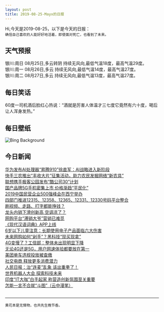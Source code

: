 ```yaml
---
layout: post
title: 2019-08-25-Mayx的日报
---
```


Hi,今天是2019-08-25，以下是今天的日报：<br><small>
确信自己喜欢的人能好好地活着，即使面对死亡，也看到了未来。</small><!--more-->
## 天气预报
银川:周日 08月25日,多云转阴 持续无风向,最低气温18度，最高气温29度。<br>银川:周一 08月26日,多云 持续无风向,最低气温14度，最高气温27度。<br>银川:周二 08月27日,多云 持续无风向,最低气温13度，最高气温27度。
## 每日笑话
60度一司机酒后脸红心热说：“酒就是厉害人体温才三七度它竟然有六十度，喝后让人浑身发热。”
## 每日壁纸
![Bing Background](https://cn.bing.com/th?id=OHR.AugustBears_EN-US6742425682_1920x1080.jpg&rf=LaDigue_1920x1080.jpg&pid=hp "Brown bears in Katmai National Park and Preserve, Alaska (© imageBROKER/SuperStock)")
## 今日新闻

[华为发布AI处理器“昇腾910”徐直军：AI战略进入新阶段](http://it.people.com.cn/n1/2019/0823/c1009-31314137.html)   
[快手三农推出“丰收大片”征集活动，助力农民发掘网络“新农具”](http://it.people.com.cn/n1/2019/0823/c1009-31314001.html)   
[联想携手极客公园发布“酷公司30”计划](http://it.people.com.cn/n1/2019/0823/c1009-31313988.html)   
[国产品牌5G手机密集上市 价格渐趋“平民化”](http://it.people.com.cn/n1/2019/0823/c1009-31313894.html)   
[2019中国民营企业500强峰会在西宁举办](http://it.people.com.cn/n1/2019/0823/c1009-31313591.html)   
[四部门推进12315、12358、12365、12331、12330号码平台整合](http://it.people.com.cn/n1/2019/0823/c1009-31313599.html)   
[刷视频、走路、打字都能挣钱？](http://it.people.com.cn/n1/2019/0823/c1009-31312766.html)   
[龙头内销下滑创新高 空调凉了？](http://it.people.com.cn/n1/2019/0823/c1009-31312782.html)   
[网购平台“滞销大爷”营销已难觅](http://it.people.com.cn/n1/2019/0823/c1009-31312300.html)   
[《现代汉语词典》APP上线](http://it.people.com.cn/n1/2019/0823/c1009-31312336.html)   
[6岁以下儿童注意：长期使用电子产品面临六大伤害](http://it.people.com.cn/n1/2019/0823/c1009-31312343.html)   
[未来网购如何“剁手”？黑科技“现买现拿”](http://it.people.com.cn/n1/2019/0823/c1009-31312359.html)   
[4G变慢了？工信部：整体未出现明显下降](http://it.people.com.cn/n1/2019/0823/c1009-31312277.html)   
[无论4G还是5G，用户网速体验都要放在第一](http://it.people.com.cn/n1/2019/0823/c1009-31312263.html)   
[美团单车违规投放被查缴](http://it.people.com.cn/n1/2019/0823/c1009-31312388.html)   
[社交电商 释放更多消费潜力](http://it.people.com.cn/n1/2019/0823/c1009-31312437.html)   
[人民日报：治“连麦”乱象 该出重拳了！](http://it.people.com.cn/n1/2019/0823/c1009-31312434.html)   
[世界机器人大会 探索科技未来](http://it.people.com.cn/n1/2019/0823/c1009-31312430.html)   
[印度“IT大咖”白手起家 称营造创新氛围至关重要](http://it.people.com.cn/n1/2019/0823/c1009-31312436.html)   
[怎能一言不合就“斗图”（云中漫笔）](http://it.people.com.cn/n1/2019/0823/c1009-31312435.html)   
<br />

***

<small>黄花本是无情物，也共先生晚节香。</small>
